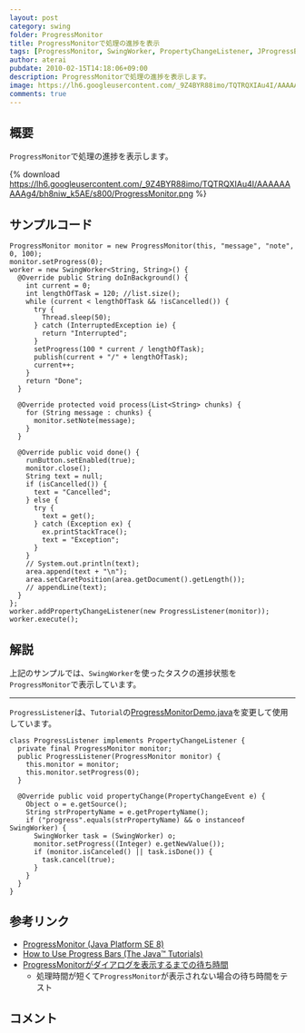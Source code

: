 ```yaml
---
layout: post
category: swing
folder: ProgressMonitor
title: ProgressMonitorで処理の進捗を表示
tags: [ProgressMonitor, SwingWorker, PropertyChangeListener, JProgressBar]
author: aterai
pubdate: 2010-02-15T14:18:06+09:00
description: ProgressMonitorで処理の進捗を表示します。
image: https://lh6.googleusercontent.com/_9Z4BYR88imo/TQTRQXIAu4I/AAAAAAAAAg4/bh8niw_k5AE/s800/ProgressMonitor.png
comments: true
---
```

## 概要
`ProgressMonitor`で処理の進捗を表示します。

{% download https://lh6.googleusercontent.com/_9Z4BYR88imo/TQTRQXIAu4I/AAAAAAAAAg4/bh8niw_k5AE/s800/ProgressMonitor.png %}

## サンプルコード
<pre class="prettyprint"><code>ProgressMonitor monitor = new ProgressMonitor(this, "message", "note", 0, 100);
monitor.setProgress(0);
worker = new SwingWorker&lt;String, String&gt;() {
  @Override public String doInBackground() {
    int current = 0;
    int lengthOfTask = 120; //list.size();
    while (current &lt; lengthOfTask &amp;&amp; !isCancelled()) {
      try {
        Thread.sleep(50);
      } catch (InterruptedException ie) {
        return "Interrupted";
      }
      setProgress(100 * current / lengthOfTask);
      publish(current + "/" + lengthOfTask);
      current++;
    }
    return "Done";
  }

  @Override protected void process(List&lt;String&gt; chunks) {
    for (String message : chunks) {
      monitor.setNote(message);
    }
  }

  @Override public void done() {
    runButton.setEnabled(true);
    monitor.close();
    String text = null;
    if (isCancelled()) {
      text = "Cancelled";
    } else {
      try {
        text = get();
      } catch (Exception ex) {
        ex.printStackTrace();
        text = "Exception";
      }
    }
    // System.out.println(text);
    area.append(text + "\n");
    area.setCaretPosition(area.getDocument().getLength());
    // appendLine(text);
  }
};
worker.addPropertyChangeListener(new ProgressListener(monitor));
worker.execute();
</code></pre>

## 解説
上記のサンプルでは、`SwingWorker`を使ったタスクの進捗状態を`ProgressMonitor`で表示しています。

- - - -
`ProgressListener`は、`Tutorial`の[ProgressMonitorDemo.java](https://docs.oracle.com/javase/tutorial/uiswing/examples/components/ProgressMonitorDemoProject/src/components/ProgressMonitorDemo.java)を変更して使用しています。

<pre class="prettyprint"><code>class ProgressListener implements PropertyChangeListener {
  private final ProgressMonitor monitor;
  public ProgressListener(ProgressMonitor monitor) {
    this.monitor = monitor;
    this.monitor.setProgress(0);
  }

  @Override public void propertyChange(PropertyChangeEvent e) {
    Object o = e.getSource();
    String strPropertyName = e.getPropertyName();
    if ("progress".equals(strPropertyName) &amp;&amp; o instanceof SwingWorker) {
      SwingWorker task = (SwingWorker) o;
      monitor.setProgress((Integer) e.getNewValue());
      if (monitor.isCanceled() || task.isDone()) {
        task.cancel(true);
      }
    }
  }
}
</code></pre>

## 参考リンク
- [ProgressMonitor (Java Platform SE 8)](https://docs.oracle.com/javase/jp/8/docs/api/javax/swing/ProgressMonitor.html)
- [How to Use Progress Bars (The Java™ Tutorials)](https://docs.oracle.com/javase/tutorial/uiswing/components/progress.html)
- [ProgressMonitorがダイアログを表示するまでの待ち時間](https://ateraimemo.com/Swing/MillisToDecideToPopup.html)
    - 処理時間が短くて`ProgressMonitor`が表示されない場合の待ち時間をテスト

<!-- dummy comment line for breaking list -->

## コメント
